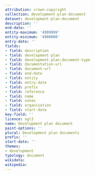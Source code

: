 ```yaml
---
attribution: crown-copyright
collection: development-plan-document
dataset: development-plan-document
description: ''
end-date: ''
entity-maximum: '4999999'
entity-minimum: '4900000'
entry-date: ''
fields:
- field: description
- field: development-plan
- field: development-plan-document-type
- field: documentation-url
- field: document-url
- field: end-date
- field: entity
- field: entry-date
- field: prefix
- field: reference
- field: name
- field: notes
- field: organisation
- field: start-date
key-field: ''
licence: ogl3
name: Development plan document
paint-options: ''
plural: Development plan documents
prefix: ''
start-date: ''
themes:
- development
typology: document
wikidata:
wikipedia:
---
```

